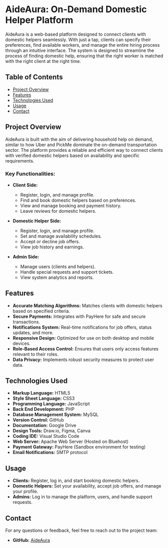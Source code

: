 # **AideAura: On-Demand Domestic Helper Platform**

AideAura is a web-based platform designed to connect clients with domestic helpers seamlessly. With just a tap, clients can specify their preferences, find available workers, and manage the entire hiring process through an intuitive interface. The system is designed to streamline the process of finding domestic help, ensuring that the right worker is matched with the right client at the right time.

## **Table of Contents**

- [Project Overview](#project-overview)
- [Features](#features)
- [Technologies Used](#technologies-used)
- [Usage](#usage)
- [Contact](#contact)

## **Project Overview**

AideAura is built with the aim of delivering household help on demand, similar to how Uber and PickMe dominate the on-demand transportation sector. The platform provides a reliable and efficient way to connect clients with verified domestic helpers based on availability and specific requirements.

### **Key Functionalities:**

- **Client Side:**

  - Register, login, and manage profile.
  - Find and book domestic helpers based on preferences.
  - View and manage booking and payment history.
  - Leave reviews for domestic helpers.

- **Domestic Helper Side:**

  - Register, login, and manage profile.
  - Set and manage availability schedules.
  - Accept or decline job offers.
  - View job history and earnings.

- **Admin Side:**
  - Manage users (clients and helpers).
  - Handle special requests and support tickets.
  - View system analytics and reports.

## **Features**

- **Accurate Matching Algorithms:** Matches clients with domestic helpers based on specified criteria.
- **Secure Payments:** Integrates with PayHere for safe and secure transactions.
- **Notifications System:** Real-time notifications for job offers, status updates, and more.
- **Responsive Design:** Optimized for use on both desktop and mobile devices.
- **Role-Based Access Control:** Ensures that users only access features relevant to their roles.
- **Data Privacy:** Implements robust security measures to protect user data.

## **Technologies Used**

- **Markup Language:** HTML5
- **Style Sheet Language:** CSS3
- **Programming Language:** JavaScript
- **Back End Development:** PHP
- **Database Management System:** MySQL
- **Version Control:** GitHub
- **Documentation:** Google Drive
- **Design Tools:** Draw.io, Figma, Canva
- **Coding IDE:** Visual Studio Code
- **Web Server:** Apache Web Server (Hosted on Bluehost)
- **Payment Gateway:** PayHere (Sandbox environment for testing)
- **Email Notifications:** SMTP protocol

## **Usage**

- **Clients:** Register, log in, and start booking domestic helpers.
- **Domestic Helpers:** Set your availability, accept job offers, and manage your profile.
- **Admins:** Log in to manage the platform, users, and handle support requests.

## **Contact**

For any questions or feedback, feel free to reach out to the project team:

- **GitHub:** [AideAura](https://github.com/kaveeshanirmal/AideAura)

